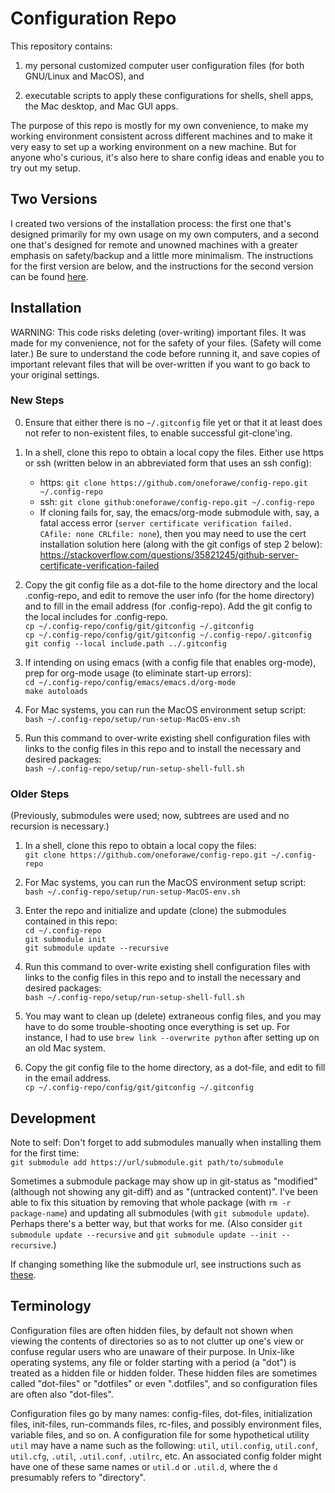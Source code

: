 # Configuration Repo

This repository contains:

1. my personal customized computer user configuration files (for both GNU/Linux
and MacOS), and

2. executable scripts to apply these configurations for shells, shell apps, the
Mac desktop, and Mac GUI apps.

The purpose of this repo is mostly for my own convenience, to make my working
environment consistent across different machines and to make it very easy to set
up a working environment on a new machine.  But for anyone who's curious, it's
also here to share config ideas and enable you to try out my setup.

## Two Versions

I created two versions of the installation process: the first one that's
designed primarily for my own usage on my own computers, and a second one that's
designed for remote and unowned machines with a greater emphasis on
safety/backup and a little more minimalism.  The instructions for the first
version are below, and the instructions for the second version can be found
[here](https://github.com/oneforawe/config-repo/tree/main/setup/remote-machine-setup).

## Installation

WARNING: This code risks deleting (over-writing) important files. It was made
for my convenience, not for the safety of your files.  (Safety will come later.)
Be sure to understand the code before running it, and save copies of important
relevant files that will be over-written if you want to go back to your original
settings.

### New Steps

0. Ensure that either there is no `~/.gitconfig` file yet or that it at least
does not refer to non-existent files, to enable successful git-clone'ing.

1. In a shell, clone this repo to obtain a local copy the files. Either use
https or ssh (written below in an abbreviated form that uses an ssh config):

   * https: `git clone https://github.com/oneforawe/config-repo.git ~/.config-repo`
   * ssh: `git clone github:oneforawe/config-repo.git ~/.config-repo`
   * If cloning fails for, say, the emacs/org-mode submodule with, say, a fatal
   access error (`server certificate verification failed. CAfile: none CRLfile: none`),
   then you may need to use the cert installation solution here (along with the
   git configs of step 2 below):  
   <https://stackoverflow.com/questions/35821245/github-server-certificate-verification-failed>

2. Copy the git config file as a dot-file to the home directory and the local
.config-repo, and edit to remove the user info (for the home directory) and to
fill in the email address (for .config-repo).  Add the git config to the local
includes for .config-repo.  
  `cp ~/.config-repo/config/git/gitconfig ~/.gitconfig`  
  `cp ~/.config-repo/config/git/gitconfig ~/.config-repo/.gitconfig`  
  `git config --local include.path ../.gitconfig`

3. If intending on using emacs (with a config file that enables org-mode), prep
for org-mode usage (to eliminate start-up errors):  
  `cd ~/.config-repo/config/emacs/emacs.d/org-mode`  
  `make autoloads`

4. For Mac systems, you can run the MacOS environment setup script:  
  `bash ~/.config-repo/setup/run-setup-MacOS-env.sh`

5. Run this command to over-write existing shell configuration files with links
to the config files in this repo and to install the necessary and desired
packages:  
  `bash ~/.config-repo/setup/run-setup-shell-full.sh`

### Older Steps

(Previously, submodules were used; now, subtrees are used and no recursion is
necessary.)

1. In a shell, clone this repo to obtain a local copy the files:  
  `git clone https://github.com/oneforawe/config-repo.git ~/.config-repo`

2. For Mac systems, you can run the MacOS environment setup script:  
  `bash ~/.config-repo/setup/run-setup-MacOS-env.sh`

3. Enter the repo and initialize and update (clone) the submodules contained in
this repo:  
  `cd ~/.config-repo`  
  `git submodule init`  
  `git submodule update --recursive`

4. Run this command to over-write existing shell configuration files with links
to the config files in this repo and to install the necessary and desired
packages:  
  `bash ~/.config-repo/setup/run-setup-shell-full.sh`

5. You may want to clean up (delete) extraneous config files, and you may have
to do some trouble-shooting once everything is set up.  For instance, I had to
use `brew link --overwrite python` after setting up on an old Mac system.

6. Copy the git config file to the home directory, as a dot-file, and edit to
fill in the email address.  
  `cp ~/.config-repo/config/git/gitconfig ~/.gitconfig`

## Development

Note to self: Don't forget to add submodules manually when installing them for
the first time:  
  `git submodule add https://url/submodule.git path/to/submodule`

Sometimes a submodule package may show up in git-status as "modified" (although
not showing any git-diff) and as "(untracked content)".  I've been able to fix
this situation by removing that whole package (with `rm -r package-name`) and
updating all submodules (with `git submodule update`).  Perhaps there's a better
way, but that works for me.  (Also consider `git submodule update --recursive`
and `git submodule update --init --recursive`.)

If changing something like the submodule url, see instructions such as
<a href="https://stackoverflow.com/questions/913701/
how-to-change-the-remote-repository-for-a-git-submodule">these</a>.

## Terminology

Configuration files are often hidden files, by default not shown when viewing
the contents of directories so as to not clutter up one's view or confuse
regular users who are unaware of their purpose.  In Unix-like operating systems,
any file or folder starting with a period (a "dot") is treated as a hidden file
or hidden folder.  These hidden files are sometimes called "dot-files" or
"dotfiles" or even ".dotfiles", and so configuration files are often also
"dot-files".

Configuration files go by many names: config-files, dot-files, initialization
files, init-files, run-commands files, rc-files, and possibly environment files,
variable files, and so on.  A configuration file for some hypothetical utility
`util` may have a name such as the following: `util`, `util.config`,
`util.conf`, `util.cfg`, `.util`, `.util.conf`, `.utilrc`, etc.  An associated
config folder might have one of these same names or `util.d` or `.util.d`, where
the `d` presumably refers to "directory".
